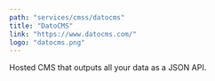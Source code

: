```yaml
---
path: "services/cmss/datocms"
title: "DatoCMS"
link: "https://www.datocms.com/"
logo: "datocms.png"
---
```


Hosted CMS that outputs all your data as a JSON API.
